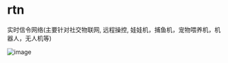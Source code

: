# rtn
实时信令网络(主要针对社交物联网, 远程操控, 娃娃机，捕鱼机，宠物喂养机，机器人，无人机等)

![image](https://raw.githubusercontent.com/newtalentxp/rtn/master/image/architecure-1.jpg)
